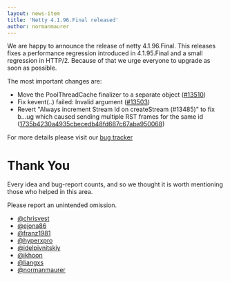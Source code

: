 ```yaml
---
layout: news-item
title: 'Netty 4.1.96.Final released'
author: normanmaurer
---
```


We are happy to announce the release of netty 4.1.96.Final. This releases fixes a performance regression introduced in 4.1.95.Final and a small regression in HTTP/2. 
Because of that we urge everyone to upgrade as soon as possible.

The most important changes are:

* Move the PoolThreadCache finalizer to a separate object ([#13510](https://github.com/netty/netty/pull/13510)) 
* Fix kevent(..) failed: Invalid argument ([#13503](https://github.com/netty/netty/pull/13503)) 
* Revert "Always increment Stream Id on createStream (#13485)" to fix b…ug which caused sending multiple RST frames for the same id ([1735b4230a4935cbecedb48fd687c67aba950068](https://github.com/netty/netty/commit/013c38298f6d28ec14543d02ede9bb6a6472ca3f)) 

For more details please visit our [bug tracker](https://github.com/netty/netty/issues?q=milestone%3A4.1.96.Final+is%3Aclosed)

# Thank You

Every idea and bug-report counts, and so we thought it is worth mentioning those who helped in this area.

Please report an unintended omission.

* [@chrisvest](https://github.com/chrisvest)
* [@ejona86](https://github.com/ejona86)
* [@franz1981](https://github.com/franz1981)
* [@hyperxpro](https://github.com/hyperxpro)
* [@idelpivnitskiy](https://github.com/idelpivnitskiy)
* [@ikhoon](https://github.com/ikhoon)
* [@liangxs](https://github.com/liangxs)
* [@normanmaurer](https://github.com/normanmaurer)

  
